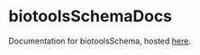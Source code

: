 # biotoolsSchemaDocs
Documentation for biotoolsSchema, hosted [here](http://biotoolsschemadocs.readthedocs.io/en/latest/).
